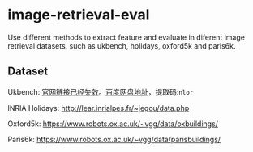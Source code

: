 # image-retrieval-eval
Use different methods to extract feature and evaluate in diferent image retrieval datasets, such as ukbench, holidays, oxford5k and paris6k.

## Dataset

Ukbench: [官网链接已经失效](http://www.vis.uky.edu/~stewe/ukbench/)。[百度网盘地址](https://link.zhihu.com/?target=https%3A//pan.baidu.com/s/13HAlkuO5MfKNwnFjcuSxdQ)，提取码:`nlor`

INRIA Holidays: http://lear.inrialpes.fr/~jegou/data.php

Oxford5k: https://www.robots.ox.ac.uk/~vgg/data/oxbuildings/

Paris6k: https://www.robots.ox.ac.uk/~vgg/data/parisbuildings/
